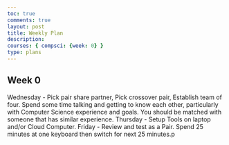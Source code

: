 ```yaml
---
toc: true
comments: true
layout: post
title: Weekly Plan
description:
courses: { compsci: {week: 0} }
type: plans
---
```

## Week 0

Wednesday - Pick pair share partner, Pick crossover pair, Establish team of four. Spend some time talking and getting to know each other, particularly with Computer Science experience and goals. You should be matched with someone that has similar experience.
Thursday - Setup Tools on laptop and/or Cloud Computer.
Friday - Review and test as a Pair. Spend 25 minutes at one keyboard then switch for next 25 minutes.p
